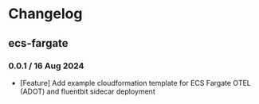 # Changelog

## ecs-fargate
<!-- To add a new entry write: -->
<!-- ### version / full date -->
<!-- * [Update/Bug fix] message that describes the changes that you apply -->

### 0.0.1 / 16 Aug 2024
* [Feature] Add example cloudformation template for ECS Fargate OTEL (ADOT) and fluentbit sidecar deployment
